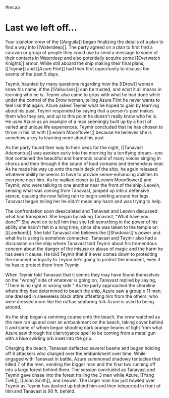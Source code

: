 #recap 
# Last we left off...
Your skeleton crew of the [[Anguila]] began finalizing the details of a plan to find a way into [[Waterdeep]]. The party agreed on a plan to first find a caravan or group of people they could use to send a message to some of their contacts in Waterdeep and also potentially acquire some [[Everwatch Knights]] armor. While still aboard the ship making their final plans, [[Teymir]] and [[Azure Flint]] had their first opportunity to discuss the events of the past 5 days.

Teymir, haunted by many questions regarding how the [[Drow]] woman knew his name, if the [[Valkurians]] can be trusted, and what it all means in learning who he is. Teymir also came to grips with what he had done while under the control of the Drow woman, telling Azure Flint he never wants to feel like that again. Azure asked Teymir what he hoped to gain by learning about his past. Teymir responded by saying that a person's past makes them who they are, and up to this point he doesn't really know who he is. He uses Azure as an example of a man seemingly built up by a host of varied and unique life experiences. Teymir concluded that he has chosen to throw in his lot with [[Leowin Moonflower]] because he believes she is somehow a key to learning more about his past.

As the party found their way to their beds for the night, [[Tanavast Adamantus]] was awoken early into the morning by a terrifying dream--one that contained the beautiful and harmonic sound of many voices singing in chorus and then through it the sound of loud screams and tremendous heat. As he made his way up onto the main deck of the ship, he again released whatever ability he seems to have to provide sense-enhancing abilities to everyone near him. As he walked closer to [[Leowin Moonflower]] and Teymir, who were talking to one another near the front of the ship, Leowin, sensing what was coming from Tanavast, jumped up into a defensive stance, causing the now falling rain to begin swirling around her legs. Tanavast began telling her he didn't mean any harm and was trying to help.

The confrontation soon deescalated and Tanavast and Leowin discussed what had transpired. She began by asking Tanavast, "What have you done?" She went on to tell him that she felt something in the power of his ability she hadn't felt in a long time, since she was taken to the temple on [[Laerkond]]. She told Tanavast she believes the [[Shadovar]]'s power and what he is using is somehow connected. Tanavast and Teymir also had a discussion on the ship where Tanavast told Teymir about his tremendous concern about the danger of the misuse or abuse of magic and the harm he has seen it cause. He told Teymir that if it ever comes down to protecting the innocent or loyalty to Teymir he's going to protect the innocent, even if he has to protect them from Teymir.

When Teymir told Tanavast that it seems they may have found themselves on the "wrong" side of whatever is going on, Tanavast replied by saying, "There is no right or wrong side." As the party approached the shoreline where they had determined to beach the ship, Azure saw a group o 11 men, one dressed in sleeveless black attire offsetting him from the others, who were dressed more like the ruffian seafaring folk Azure is used to being around.

As the ship began a ramming course onto the beach, the crew watched as the men ran up and over an embankment on the beach, taking cover behind it and some of whom began shooting dark orange beams of light from what Azure saw through his clairvoyance spell to be coming from a metal gun with a blue swirling orb inset into the grip.

Charging the beach, Tanavast deflected several beams and began holding off 8 attackers who charged over the embankment over time. While engaged with Tanavast in battle, Azure summoned shadowy tentacles that killed 7 of the men, sending the bigger man and the final two running off into a large forest behind them. The session concluded as Tanavast and Teymir gave chase into the forest trailing the 3 men while Azure, [[Yang Tieh]], [[John Smith]], and Leowin. The larger man has just bowled over Teymir as Teymir has dashed up behind him and then teleported in front of him and Tanavast is 90 ft. behind.